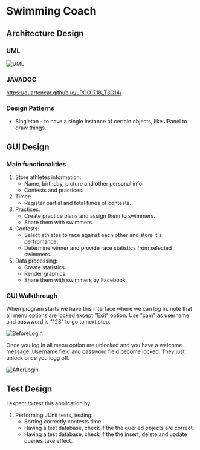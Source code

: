 # Swimming Coach

## Architecture Design

### UML
![UML]

### JAVADOC
https://duartencar.github.io/LPOO1718_T3G14/

### Design Patterns
  * Singleton - to have a single instance of certain objects, like JPanel to draw things.

## GUI Design

### Main functionalities

 1. Store athletes information:
 	* Name, birthday, picture and other personal info.
 	* Contests and practices.
 2. Timer:
 	* Register partial and total times of contests.
 3. Practices:
 	* Create practice plans and assign them to swimmers.
	* Share them with swimmers.
 4. Contests:
 	* Select athletes to race against each other and store it's perfromance.
	* Determine winner and provide race statistics from selected swimmers.
 5. Data processing:
 	* Create statistics.
	* Render graphics.
	* Share them with swimmers by Facebook.

### GUI Walkthrough

When program starts we have this interface where we can log in. note that all menu options are locked except "Exit" option.
Use "cam" as username and paswword is "123" to go to next step.

![BeforeLogin]

Once you log in all menu option are unlocked and you have a welcome message. Username field and password field become locked. They just unlock once you logg off.

![AfterLogin]


## Test Design

 I expect to test this application by:
 
 1. Performing JUnit tests, testing:
	- Sorting correctly contests time.
	- Having a test database, check if the the queried objects are correct.
	- Having a test database, check if the the insert, delete and update queries take effect.


[UML]: ./media/UML.png
[BeforeLogin]: ./media/beforeLogin.png
[AfterLogin]: ./media/afterLogin.png
